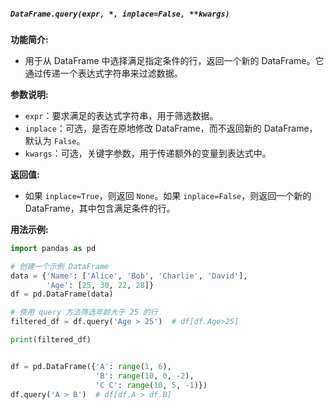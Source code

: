 ##### `DataFrame.query(expr, *, inplace=False, **kwargs)`
**功能简介:**
- 用于从 DataFrame 中选择满足指定条件的行，返回一个新的 DataFrame。它通过传递一个表达式字符串来过滤数据。

**参数说明:**
- `expr`：要求满足的表达式字符串，用于筛选数据。
- `inplace`：可选，是否在原地修改 DataFrame，而不返回新的 DataFrame，默认为 `False`。
- `kwargs`：可选，关键字参数，用于传递额外的变量到表达式中。

**返回值:**
- 如果 `inplace=True`，则返回 `None`。如果 `inplace=False`，则返回一个新的 DataFrame，其中包含满足条件的行。

**用法示例:**
```python
import pandas as pd

# 创建一个示例 DataFrame
data = {'Name': ['Alice', 'Bob', 'Charlie', 'David'],
        'Age': [25, 30, 22, 28]}
df = pd.DataFrame(data)

# 使用 query 方法筛选年龄大于 25 的行
filtered_df = df.query('Age > 25')  # df[df.Age>25]

print(filtered_df)


df = pd.DataFrame({'A': range(1, 6),
                   'B': range(10, 0, -2),
                   'C C': range(10, 5, -1)})
df.query('A > B')  # df[df.A > df.B]

```
